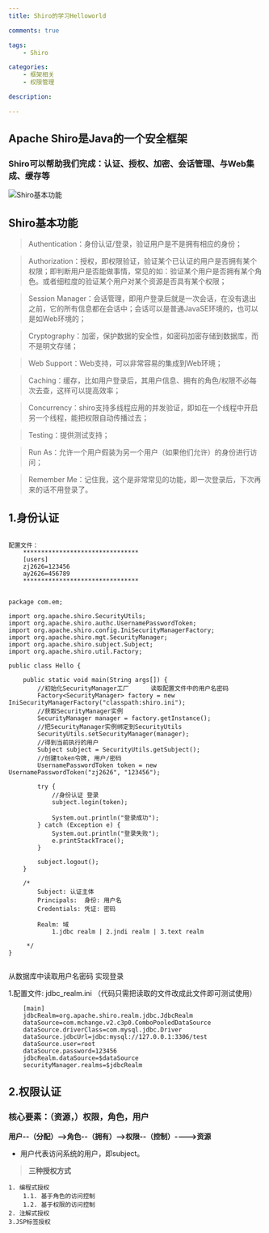 ```yaml
---
title: Shiro的学习Helloworld

comments: true    

tags: 
    - Shiro

categories: 
    - 框架相关
    - 权限管理

description: 

---
```


## Apache Shiro是Java的一个安全框架
### Shiro可以帮助我们完成：认证、授权、加密、会话管理、与Web集成、缓存等
![Shiro基本功能](http://dl2.iteye.com/upload/attachment/0093/9788/d59f6d02-1f45-3285-8983-4ea5f18111d5.png)

## Shiro基本功能
>Authentication：身份认证/登录，验证用户是不是拥有相应的身份；

>Authorization：授权，即权限验证，验证某个已认证的用户是否拥有某个权限；即判断用户是否能做事情，常见的如：验证某个用户是否拥有某个角色。或者细粒度的验证某个用户对某个资源是否具有某个权限；

>Session Manager：会话管理，即用户登录后就是一次会话，在没有退出之前，它的所有信息都在会话中；会话可以是普通JavaSE环境的，也可以是如Web环境的；

>Cryptography：加密，保护数据的安全性，如密码加密存储到数据库，而不是明文存储；

>Web Support：Web支持，可以非常容易的集成到Web环境；

>Caching：缓存，比如用户登录后，其用户信息、拥有的角色/权限不必每次去查，这样可以提高效率；

>Concurrency：shiro支持多线程应用的并发验证，即如在一个线程中开启另一个线程，能把权限自动传播过去；

>Testing：提供测试支持；

>Run As：允许一个用户假装为另一个用户（如果他们允许）的身份进行访问；

>Remember Me：记住我，这个是非常常见的功能，即一次登录后，下次再来的话不用登录了。


## 1.身份认证
```$xslt

配置文件：
    ********************************
    [users]
    zj2626=123456
    ay2626=456789
    ********************************
    

package com.em;

import org.apache.shiro.SecurityUtils;
import org.apache.shiro.authc.UsernamePasswordToken;
import org.apache.shiro.config.IniSecurityManagerFactory;
import org.apache.shiro.mgt.SecurityManager;
import org.apache.shiro.subject.Subject;
import org.apache.shiro.util.Factory;

public class Hello {

    public static void main(String args[]) {
        //初始化SecurityManager工厂      读取配置文件中的用户名密码
        Factory<SecurityManager> factory = new IniSecurityManagerFactory("classpath:shiro.ini");
        //获取SecurityManager实例
        SecurityManager manager = factory.getInstance();
        //把SecurityManager实例绑定到SecurityUtils
        SecurityUtils.setSecurityManager(manager);
        //得到当前执行的用户
        Subject subject = SecurityUtils.getSubject();
        //创建token令牌, 用户/密码
        UsernamePasswordToken token = new UsernamePasswordToken("zj2626", "123456");

        try {
            //身份认证 登录
            subject.login(token);

            System.out.println("登录成功");
        } catch (Exception e) {
            System.out.println("登录失败");
            e.printStackTrace();
        }

        subject.logout();
    }

    /*
        Subject: 认证主体
        Principals:  身份: 用户名
        Credentials: 凭证: 密码

        Realm: 域
            1.jdbc realm | 2.jndi realm | 3.text realm

     */
}


```

从数据库中读取用户名密码 实现登录

1.配置文件: jdbc_realm.ini （代码只需把读取的文件改成此文件即可测试使用）
```$xslt
    [main]
    jdbcRealm=org.apache.shiro.realm.jdbc.JdbcRealm
    dataSource=com.mchange.v2.c3p0.ComboPooledDataSource
    dataSource.driverClass=com.mysql.jdbc.Driver
    dataSource.jdbcUrl=jdbc:mysql://127.0.0.1:3306/test
    dataSource.user=root
    dataSource.password=123456
    jdbcRealm.dataSource=$dataSource
    securityManager.realms=$jdbcRealm

```

## 2.权限认证
### 核心要素：（资源，）权限，角色，用户

**用户--（分配）-->角色--（拥有）-->权限--（控制）---->资源**

* 用户代表访问系统的用户，即subject。

> **三种授权方式**

    
    1. 编程式授权
        1.1. 基于角色的访问控制
        1.2. 基于权限的访问控制
    2. 注解式授权
    3.JSP标签授权